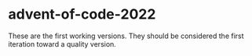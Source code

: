 # advent-of-code-2022
These are the first working versions. They should be considered the first iteration toward a quality version. 
